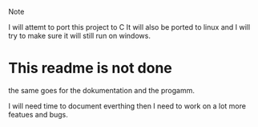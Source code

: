 > [!NOTE]
> I will attemt to port this project to C It will also be ported to linux and I will try to make sure it will still run on windows.

# This readme is not done
the same goes for the dokumentation and the progamm.

I will need time to document everthing then I need to work on a lot more featues and bugs.
